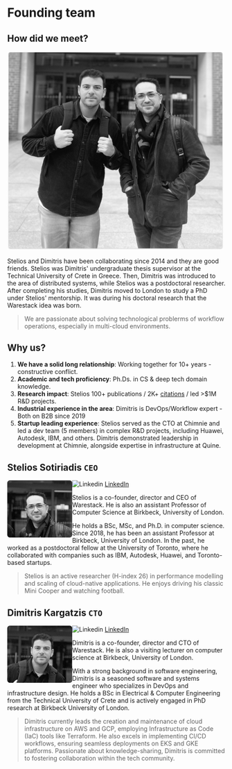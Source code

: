 # Founding team

## How did we meet?

<img src="../assets/images/founders.png" width=500>

Stelios and Dimitris have been collaborating since 2014 and they are good friends. Stelios was Dimitris' undergraduate thesis supervisor at the Technical University of Crete in Greece. Then, Dimitris was introduced to the area of distributed systems, while Stelios was a postdoctoral researcher. After completing his studies, Dimitris moved to London to study a PhD under Stelios' mentorship. It was during his doctoral research that the Warestack idea was born.

> We are passionate about solving technological problerms of workflow operations, especially in multi-cloud environments.


## Why us?

1. **We have a solid long relationship**: Working together for 10+ years - constructive conflict.
2. **Academic and tech proficiency**: Ph.Ds. in CS & deep tech domain knowledge.
3. **Research impact**: Stelios 100+ publications / 2K+ <a href="https://scholar.google.com/citations?user=hLqLr1IAAAAJ&hl=en" target="_blank">citations</a>
 / led >$1M R&D projects.
4. **Industrial experience in the area**: Dimitris is DevOps/Workflow expert - Both on B2B since 2019
5. **Startup leading experience**: Stelios served as the CTO at Chimnie and led a dev team (5 members) in complex R&D projects, including Huawei, Autodesk, IBM, and others. Dimitris demonstrated leadership in development at Chimnie, alongside expertise in infrastructure at Quine. 

## Stelios Sotiriadis `CEO`

<img align="left" width="150" src="../assets/images/stelios.png">

![Linkedin](https://i.stack.imgur.com/gVE0j.png)
<a href="https://www.linkedin.com/in/stelios-sotiriadis-b9a1a571/" target="_blank">LinkedIn</a>

Stelios is a co-founder, director and CEO of Warestack. He is also an assistant Professor of Computer Science at Birkbeck, University of London. 

He holds a BSc, MSc, and Ph.D. in computer science. Since 2018, he has been an assistant Professor at Birkbeck, University of London. In the past, he worked as a postdoctoral fellow at the University of Toronto, where he collaborated with companies such as IBM, Autodesk, Huawei, and Toronto-based startups.

> Stelios is an active researcher (H-index 26) in performance modelling and scaling of cloud-native applications. He enjoys driving his classic Mini Cooper and watching football.

## Dimitris Kargatzis `CTO`

<img align="left" width="150" src="../assets/images/dimitris.png">

![Linkedin](https://i.stack.imgur.com/gVE0j.png)
<a href="https://www.linkedin.com/in/dimitris-kargatzis/" target="_blank">LinkedIn</a>

Dimitris is a co-founder, director and CTO of Warestack. He is also a visiting lecturer on computer science at Birkbeck, University of London. 

With a strong background in software engineering, Dimitris is a seasoned software and systems engineer who specializes in DevOps and infrastructure design. He holds a BSc in Electrical & Computer Engineering from the Technical University of Crete and is actively engaged in PhD research at Birkbeck University of London. 

> Dimitris currently leads the creation and maintenance of cloud infrastructure on AWS and GCP, employing Infrastructure as Code (IaC) tools like Terraform. He also excels in implementing CI/CD workflows, ensuring seamless deployments on EKS and GKE platforms. Passionate about knowledge-sharing, Dimitris is committed to fostering collaboration within the tech community.
